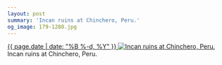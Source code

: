 ```yaml
---
layout: post
summary: 'Incan ruins at Chinchero, Peru.'
og_image: 179-1280.jpg
---
```


<p>
 <time>
  <a href="/179">
   {{ page.date | date: "%B %-d, %Y" }}
  </a>
 </time>
 <a href="/179">
  <img alt="Incan ruins at Chinchero, Peru." sizes="(min-width: 700px) 50vw, calc(100vw - 2rem)" src="{{ site.assets_url }}/179-640.jpg" srcset="{{ site.assets_url }}/179-1280.jpg 1280w, {{ site.assets_url }}/179-960.jpg 960w, {{ site.assets_url }}/179-640.jpg 640w, {{ site.assets_url }}/179-320.jpg 320w"/>
 </a>
 <span>
  Incan ruins at Chinchero, Peru.
 </span>
</p>
